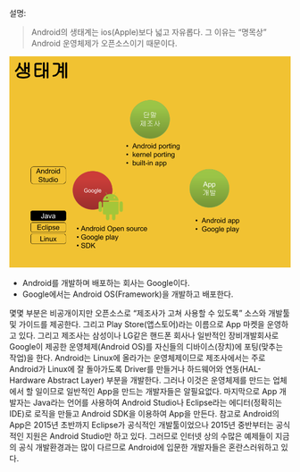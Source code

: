 설명:
> Android의 생태계는 ios(Apple)보다 넓고 자유롭다. 그 이유는 “명목상” Android 운영체제가 오픈소스이기 때문이다.
 
 ![](/images/image43.png)
 
- Android를 개발하며 배포하는 회사는 Google이다. 
- Google에서는 Android OS(Framework)을 개발하고 배포한다. 

몇몇 부분은 비공개이지만 오픈소스로 “제조사가 고쳐 사용할 수 있도록” 소스와 개발툴 및 가이드를 제공한다. 
그리고 Play Store(앱스토어)라는 이름으로 App 마켓을 운영하고 있다. 
그리고 제조사는 삼성이나 LG같은 핸드폰 회사나 일반적인 
장비개발회사로 Google이 제공한 운영체제(Android OS)를 자신들의 디바이스(장치)에 포팅(맞추는 작업)을 한다. 
Android는 Linux에 올라가는 운영체제이므로 제조사에서는 주로 Android가 Linux에 잘 돌아가도록 Driver를 만들거나 하드웨어와 연동(HAL-Hardware Abstract Layer) 부분을 개발한다. 
그러나 이것은 운영체제를 만드는 업체에서 할 일이므로 일반적인 App을 만드는 개발자들은 알필요없다. 
마지막으로 App 개발자는 Java라는 언어를 사용하여 Android Studio나 Eclipse라는 에디터(정확히는 IDE)로 로직을 만들고 Android SDK을 이용하여 App을 만든다. 
참고로 Android의 App은 2015년 초반까지 Eclipse가 공식적인 개발툴이었으나 2015년 중반부터는 공식적인 지원은 Android Studio만 하고 있다. 
그러므로 인터넷 상의 수많은 예제들이 지금의 공식 개발환경과는 많이 다르므로 Android에 입문한 개발자들은 혼란스러워하고 있다.      
